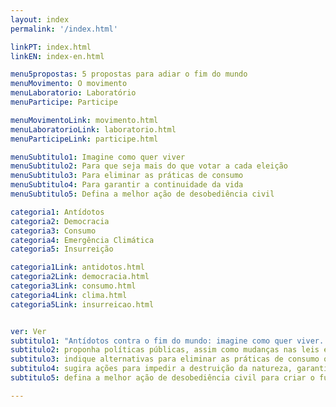 ```yaml
---
layout: index
permalink: '/index.html'

linkPT: index.html
linkEN: index-en.html

menu5propostas: 5 propostas para adiar o fim do mundo
menuMovimento: O movimento
menuLaboratorio: Laboratório
menuParticipe: Participe

menuMovimentoLink: movimento.html
menuLaboratorioLink: laboratorio.html
menuParticipeLink: participe.html 

menuSubtitulo1: Imagine como quer viver
menuSubtitulo2: Para que seja mais do que votar a cada eleição
menuSubtitulo3: Para eliminar as práticas de consumo
menuSubtitulo4: Para garantir a continuidade da vida
menuSubtitulo5: Defina a melhor ação de desobediência civil

categoria1: Antídotos
categoria2: Democracia
categoria3: Consumo
categoria4: Emergência Climática
categoria5: Insurreição

categoria1Link: antidotos.html
categoria2Link: democracia.html
categoria3Link: consumo.html
categoria4Link: clima.html
categoria5Link: insurreicao.html


ver: Ver
subtitulo1: "Antídotos contra o fim do mundo: imagine como quer viver. (ouse! sonhe, crie, extrapole a razão.)"
subtitulo2: proponha políticas públicas, assim como mudanças nas leis e nas normas, para reduzir as desigualdades de raça, gênero e classe e para que a democracia seja mais do que votar a cada eleição. (ouse! e seja objetivo.)
subtitulo3: indique alternativas para eliminar as práticas de consumo que escravizam a nossa e as outras espécies. (ouse! e seja específico.)
subtitulo4: sugira ações para impedir a destruição da natureza, garantindo a continuidade de todas as formas de vida no planeta. (ouse! e seja combatente.)
subtitulo5: defina a melhor ação de desobediência civil para criar o futuro onde você quer viver! (ouse!)

---
```

